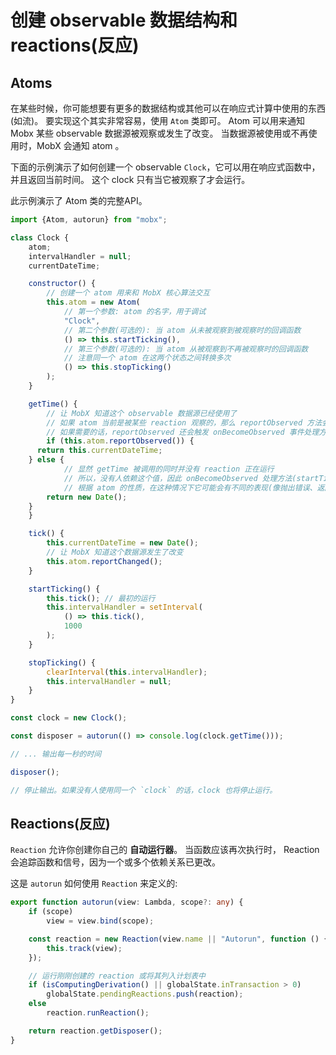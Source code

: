 # 创建 observable 数据结构和 reactions(反应)

## Atoms

在某些时候，你可能想要有更多的数据结构或其他可以在响应式计算中使用的东西(如流)。
要实现这个其实非常容易，使用 `Atom` 类即可。
Atom 可以用来通知 Mobx 某些 observable 数据源被观察或发生了改变。
当数据源被使用或不再使用时，MobX 会通知 atom 。

下面的示例演示了如何创建一个 observable `Clock`，它可以用在响应式函数中，并且返回当前时间。
这个 clock 只有当它被观察了才会运行。

此示例演示了 Atom 类的完整API。

```javascript
import {Atom, autorun} from "mobx";

class Clock {
	atom;
	intervalHandler = null;
	currentDateTime;

	constructor() {
		// 创建一个 atom 用来和 MobX 核心算法交互
		this.atom = new Atom(
			// 第一个参数: atom 的名字，用于调试
			"Clock",
			// 第二个参数(可选的): 当 atom 从未被观察到被观察时的回调函数
			() => this.startTicking(),
			// 第三个参数(可选的): 当 atom 从被观察到不再被观察时的回调函数
			// 注意同一个 atom 在这两个状态之间转换多次
			() => this.stopTicking()
		);
	}

	getTime() {
		// 让 MobX 知道这个 observable 数据源已经使用了
		// 如果 atom 当前是被某些 reaction 观察的，那么 reportObserved 方法会返回 true
		// 如果需要的话，reportObserved 还会触发 onBecomeObserved 事件处理方法(startTicking)
		if (this.atom.reportObserved()) {
      return this.currentDateTime;
    } else {
			// 显然 getTime 被调用的同时并没有 reaction 正在运行
			// 所以，没有人依赖这个值，因此 onBecomeObserved 处理方法(startTicking)不会被触发
			// 根据 atom 的性质，在这种情况下它可能会有不同的表现(像抛出错误、返回默认值等等)
    	return new Date();
    }
	}

	tick() {
		this.currentDateTime = new Date();
		// 让 MobX 知道这个数据源发生了改变
		this.atom.reportChanged();
	}

	startTicking() {
		this.tick(); // 最初的运行
        this.intervalHandler = setInterval(
			() => this.tick(),
			1000
		);
	}

	stopTicking() {
		clearInterval(this.intervalHandler);
		this.intervalHandler = null;
	}
}

const clock = new Clock();

const disposer = autorun(() => console.log(clock.getTime()));

// ... 输出每一秒的时间

disposer();

// 停止输出。如果没有人使用同一个 `clock` 的话，clock 也将停止运行。
```

## Reactions(反应)

`Reaction` 允许你创建你自己的 **自动运行器**。
当函数应该再次执行时， Reaction 会追踪函数和信号，因为一个或多个依赖关系已更改。


这是 `autorun` 如何使用 `Reaction` 来定义的:

```typescript
export function autorun(view: Lambda, scope?: any) {
	if (scope)
		view = view.bind(scope);

	const reaction = new Reaction(view.name || "Autorun", function () {
		this.track(view);
	});

	// 运行刚刚创建的 reaction 或将其列入计划表中
	if (isComputingDerivation() || globalState.inTransaction > 0)
		globalState.pendingReactions.push(reaction);
	else
		reaction.runReaction();

	return reaction.getDisposer();
}
```
